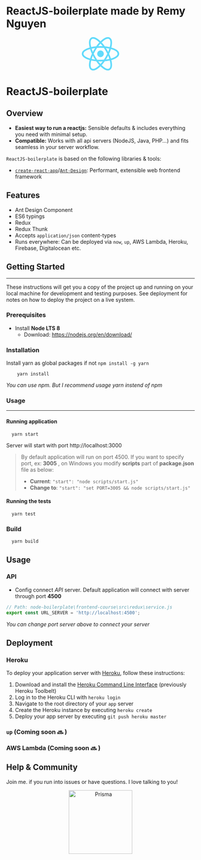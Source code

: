 # ReactJS-boilerplate made by Remy Nguyen
<p align="center"><img src="data:image/svg+xml;base64,PHN2ZyB4bWxucz0iaHR0cDovL3d3dy53My5vcmcvMjAwMC9zdmciIHZpZXdCb3g9Ii0xMS41IC0xMC4yMzE3NCAyMyAyMC40NjM0OCI+CiAgPHRpdGxlPlJlYWN0IExvZ288L3RpdGxlPgogIDxjaXJjbGUgY3g9IjAiIGN5PSIwIiByPSIyLjA1IiBmaWxsPSIjNjFkYWZiIi8+CiAgPGcgc3Ryb2tlPSIjNjFkYWZiIiBzdHJva2Utd2lkdGg9IjEiIGZpbGw9Im5vbmUiPgogICAgPGVsbGlwc2Ugcng9IjExIiByeT0iNC4yIi8+CiAgICA8ZWxsaXBzZSByeD0iMTEiIHJ5PSI0LjIiIHRyYW5zZm9ybT0icm90YXRlKDYwKSIvPgogICAgPGVsbGlwc2Ugcng9IjExIiByeT0iNC4yIiB0cmFuc2Zvcm09InJvdGF0ZSgxMjApIi8+CiAgPC9nPgo8L3N2Zz4K" width="100" /></p>

# ReactJS-boilerplate 
## Overview

* **Easiest way to run a reactjs:** Sensible defaults & includes everything you need with minimal setup.
* **Compatible:** Works with all api servers (NodeJS, Java, PHP...) and fits seamless in your server workflow.

`ReactJS-boilerplate` is based on the following libraries & tools:

* [`create-react-app`](https://reactjs.org/)/[`Ant-Design`](https://ant.design/components/menu/): Performant, extensible web frontend framework

## Features

* Ant Design Component
* ES6 typings
* Redux
* Redux Thunk
* Accepts `application/json` content-types
* Runs everywhere: Can be deployed via `now`, `up`, AWS Lambda, Heroku, Firebase, Digitalocean etc.


## Getting Started
***
These instructions will get you a copy of the project up and running on your local machine for development and testing purposes. See deployment for notes on how to deploy the project on a live system.

### Prerequisites

- Install **Node LTS 8** 
  - Download: https://nodejs.org/en/download/


### Installation

  Install yarn as global packages if not ``` npm install -g yarn ```
```
    yarn install
```
*You can use npm. But I recommend usage yarn instend of npm*

### Usage
***

#### Running application

```
  yarn start
```

Server will start with port http://localhost:3000

> By default application will run on port 4500. If you want to specify port, ex: **3005** , on Windows you modify **scripts** part of **package.json** file as below:
>  - **Current**: ``` "start": "node scripts/start.js" ```  
>  - **Change to**: ``` "start": "set PORT=3005 && node scripts/start.js" ```


#### Running the tests

```
  yarn test
```

### Build

```
  yarn build
```


## Usage

### API
* Config connect *API* server. Default application will connect with server through port **4500**
```js
// Path: node-boilerplate\frontend-course\src\redux\service.js
export const URL_SERVER = 'http://localhost:4500';
```
*You can change port server above to connect your server*

## Deployment

### Heroku

To deploy your application server with [Heroku](https://heroku.com), follow these instructions:

1.  Download and install the [Heroku Command Line Interface](https://devcenter.heroku.com/articles/heroku-cli#download-and-install) (previously Heroku Toolbelt)
2.  Log in to the Heroku CLI with `heroku login`
3.  Navigate to the root directory of your `app` server
4.  Create the Heroku instance by executing `heroku create`
5.  Deploy your app server by executing `git push heroku master`

### `up` (Coming soon 🔜 )

### AWS Lambda (Coming soon 🔜 )

## Help & Community

Join me. if you run into issues or have questions. I love talking to you!

<p align="center"><a href="https://oss.prisma.io"><img src="https://imgur.com/IMU2ERq.png" alt="Prisma" height="170px"></a></p>
